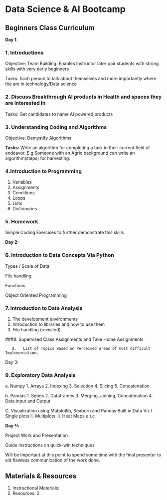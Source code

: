 # Data Science &amp; AI Bootcamp
## Beginners Class Curriculum

**Day 1.**

### 1. Introductions

Objective: Team Building. Enables Instructor later pair students with strong skills with very early beginners

Tasks: Each person to talk about themselves and more importantly where the are in technology/Data science

### 2.   Discuss Breakthrough AI products in Health and spaces they are interested in

Tasks: Get candidates to name AI powered products

### 3.   Understanding Coding and Algorithms

Objective: Demystify Algorithms

**Tasks:** Write an algorithm for completing a task in their current field of endeavor. E.g Someone with an Agric background can write an algorithm(steps) for harvesting.

### 4.Introduction to Programming

1. Variables
2. Assignments
3. Conditions
4. Loops
5. Lists
6. Dictionaries

### 5. Homework

Simple Coding Exercises to further demonstrate this skills

**Day 2:**

### 6. Introduction to Data Concepts Via Python

Types / Scale  of Data

File handling

Functions

Object Oriented Programming

### 7.   Introduction to Data Analysis

1. The development environments
2. Introduction to libraries and how to use them
3. File handling (revisited)

###8.   Supervised Class Assignments and Take Home Assignments

       d.   List of Topics Based on Perceived areas of most difficult Implementation.

Day 3:

### 9.  Exploratory Data Analysis

a. Numpy
    1. Arrays
    2. Indexing
    3. Selection
    4. Slicing
    5. Concatenation

b.  Pandas
    1. Series
    2. Dataframes
    3. Merging, Joining, Concatenation
    4. Data input and Output

C.   Visualization using Matplotlib, Seaborn and Pandas Built in Data Viz
      I. Single plots
      Ii. Multiplots
      Iii. Heat Maps e.t.c

**Day ⅘**

Project Work and Presentation

Guide Instructions on quick-win techniques

Will be Important at this point to spend some time with the final presenter to aid flawless communication of the work done.

## Materials &amp; Resources

1. Instructional Materials:
2. Resources:
2
